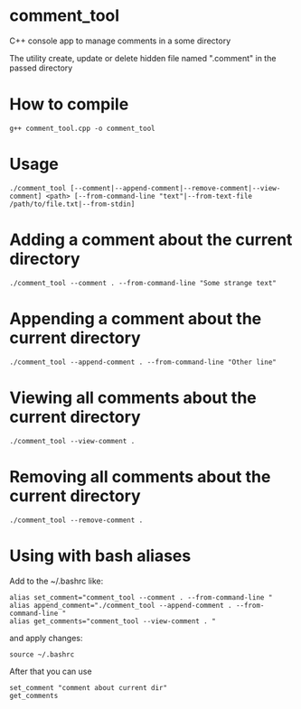 # comment_tool

C++ console app to manage comments in a some directory

The utility create, update or delete hidden file named ".comment" in the passed directory

# How to compile

```
g++ comment_tool.cpp -o comment_tool
```

# Usage

```
./comment_tool [--comment|--append-comment|--remove-comment|--view-comment] <path> [--from-command-line "text"|--from-text-file /path/to/file.txt|--from-stdin]
```

# Adding a comment about the current directory

```
./comment_tool --comment . --from-command-line "Some strange text"
```

# Appending a comment about the current directory

```
./comment_tool --append-comment . --from-command-line "Other line"
```

# Viewing all comments about the current directory

```
./comment_tool --view-comment .
```

# Removing all comments about the current directory

```
./comment_tool --remove-comment .
```
# Using with bash aliases

Add to the ~/.bashrc like:
```
alias set_comment="comment_tool --comment . --from-command-line "
alias append_comment="./comment_tool --append-comment . --from-command-line "
alias get_comments="comment_tool --view-comment . "
```
and apply changes:
```
source ~/.bashrc
```
After that you can use
```
set_comment "comment about current dir"
get_comments
```
